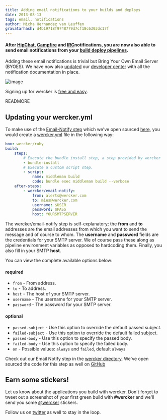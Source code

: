 ```yaml
---
title: Adding email notifications to your builds and deploys
date: 2013-08-13
tags: email, notifications
author: Micha Hernandez van Leuffen
gravatarhash: d4b19718f9748779d7cf18c6303dc17f
---
```


<h4 class="subheader">
After <a href="http://blog.wercker.com/2013/07/31/Add-hipchat-notifications.html">HipChat</a>, <a href="http://blog.wercker.com/2013/08/05/campfire-notifications-for-wercker.html">Campfire</a> and <a href="">IRC</a>notifications, you are now also able to send email notifications from your <a href="http://devcenter.wercker.com/articles/introduction/pipeline.html">build deploy pipelines</a>.
</h4>

Adding these email notifications is trivial but Bring Your Own Email Server (BYOES). We have now also [updated](http://devcenter.wercker.com/articles/werckeryml/notifications.html) our [developer center](http://devcenter.wercker.com) with all the notification documentation in place.

![image](http://f.cl.ly/items/2e1W1f0B0A0Q420E0b39/wercker%2Bemail.png)

Signing up for wercker is [free and easy](https://app.wercker.com/users/new/).

READMORE

## Updating your wercker.yml

To make use of the [Email-Notify step](https://app.wercker.com/#applications/520b5ea98a20a2624500a932/tab/details) which we've open sourced [here](https://github.com/wercker/wercker-step-email-notify), you would create a [wercker.yml](http://devcenter.wercker.com/articles/werckeryml/) file in the following way:

``` yaml
box: wercker/ruby
build:
    steps:
        # Execute the bundle install step, a step provided by wercker
        - bundle-install
        # Execute a custom script step.
        - script:
            name: middleman build
            code: bundle exec middleman build --verbose
    after-steps:
        - wercker/email-notify:
            from: alerts@wercker.com
            to: mies@wercker.com
            username: $USER
            password: $PASS
            host: YOURSMTPSERVER
```

The wercker/email-notify step is self-explanatory; the **from** and **to** addresses are the email addresses from which you want to send the message and of course to whom. The **username** and **password** fields are the credentials for your SMTP server. We of course pass these along as pipeline environment variables as opposed to hardcoding them. Finally, you also fill in your SMTP **host**.

You can view the complete available options below:

#### required

* `from` - From address.
* `to` - To address.
* `host` - The host of your SMTP server.
* `username` - The username for your SMTP server.
* `password` - The password for your SMTP server.

#### optional

* `passed-subject` - Use this option to override the default passed subject.
* `failed-subject` -  Use this option to override the default failed subject.
* `passed-body` - Use this option to specify the passed body.
* `failed-body` -  Use this option to specify the failed body.
* `on` - Possible values: `always` and `failed`, default `always`


Check out our Email Notify step in the [wercker directory](https://app.wercker.com/#applications/520b5ea98a20a2624500a932/tab/details). We've open sourced the code for this step as well on [GitHub](https://github.com/wercker/wercker-step-email-notify)

## Earn some stickers!

Let us know about the applications you build with wercker. Don't forget to tweet out a screenshot of your first green build with **#wercker** and we'll send you some [@wercker](http://twitter.com/wercker) stickers.

Follow us on [twitter](http://twitter.com/wercker) as well to stay in the loop.